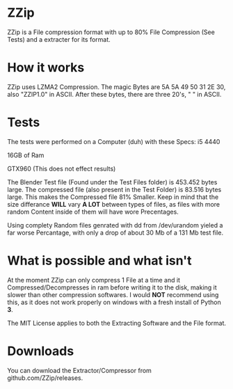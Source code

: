 # ZZip
ZZip is a File compression format with up to 80% File Compression (See Tests) and a extracter for its format.

# How it works
ZZip uses LZMA2 Compression. The magic Bytes are 5A 5A 49 50 31 2E 30, also "ZZIP1.0" in ASCII. After these bytes, there are three 20's, " " in ASCII.
# Tests
The tests were performed on a Computer (duh) with these Specs:
  i5 4440
  
  16GB of Ram
  
  GTX960 (This does not effect results)
  
The Blender Test file (Found under the Test Files folder) is 453.452 bytes large. The compressed file (also present in the Test Folder) is 83.516 bytes large.
This makes the Compressed file 81% Smaller. Keep in mind that the size differance **WILL** vary **A LOT** between types of files, as files with more random Content inside of them will have wore Precentages.

Using complety Random files genrated with dd from /dev/urandom yieled a far worse Percantage, with only a drop of about 30 Mb of a 131 Mb test file.

# What is possible and what isn't
At the moment ZZip can only compress 1 File at a time and it Compressed/Decompresses in ram before writing it to the disk, making it slower than other compression softwares.
I would **NOT** recommend using this, as it does not work properly on windows with a fresh install of Python **3**.



The MIT License applies to both the Extracting Software and the File format.

# Downloads
You can download the Extractor/Compressor from github.com/ZZip/releases.
